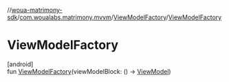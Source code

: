 //[woua-matrimony-sdk](../../../index.md)/[com.woualabs.matrimony.mvvm](../index.md)/[ViewModelFactory](index.md)/[ViewModelFactory](-view-model-factory.md)

# ViewModelFactory

[android]\
fun [ViewModelFactory](-view-model-factory.md)(viewModelBlock: () -> [ViewModel](https://developer.android.com/reference/kotlin/androidx/lifecycle/ViewModel.html))
